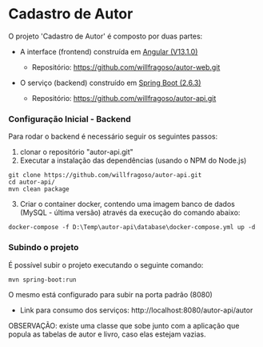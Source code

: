 # Cadastro de Autor

O projeto 'Cadastro de Autor' é composto por duas partes:
- A interface (frontend) construída em [Angular (V13.1.0)](https://angular.io/cli)
  - Repositório: https://github.com/willfragoso/autor-web.git

- O serviço (backend) construído em [Spring Boot (2.6.3)](https://spring.io/projects/spring-boot)
  - Repositório: https://github.com/willfragoso/autor-api.git

### Configuração Inicial - Backend

Para rodar o backend é necessário seguir os seguintes passos:

1) clonar o repositório "autor-api.git"
2) Executar a instalação das dependências (usando o NPM do Node.js)

```shell
git clone https://github.com/willfragoso/autor-api.git
cd autor-api/
mvn clean package
```

3) Criar o container docker, contendo uma imagem banco de dados (MySQL - última versão) através da execução do comando abaixo:

```shell
docker-compose -f D:\Temp\autor-api\database\docker-compose.yml up -d
```



### Subindo o projeto

É possível subir o projeto executando o seguinte comando:

```shell
mvn spring-boot:run
```

O mesmo está configurado para subir na porta padrão (8080)

- Link para consumo dos serviços: http://localhost:8080/autor-api/autor

OBSERVAÇÃO: existe uma classe que sobe junto com a aplicação que popula as tabelas de autor e livro, caso elas estejam vazias.
